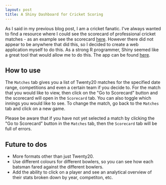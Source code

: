 ```yaml
---
layout: post
title: A Shiny Dashboard for Cricket Scoring
---
```


As I said in my previous blog post, I am a cricket fanatic. I've always wanted to find a resource where I could see the scorecard of professional cricket matches - as an example see the scorecard [here](https://en.wikipedia.org/wiki/Scoring_(cricket)#/media/File:Cricketscoredcard1b.png).
However there did not appear to be anywhere that did this, so I decided to create a web application myself to do this. As a strong R programmer, Shiny seemed like a great tool that would allow me to do this. The app can be found [here](https://bfern.shinyapps.io/cricket-scorecard-writer/).

## How to use

The `Matches` tab gives you a list of Twenty20 matches for the specified date range, competitions and even a certain team if you decide to. For the match that you would like to view, then click on the "Go to Scorecard" button and the scorecard will open in the `Scorecard` tab. You can also toggle which innings you would like to see. To change the match, go back to the `Matches` tab and click on a new game.

Please be aware that if you have not yet selected a match by clicking the "Go to Scorecard" button in the `Matches` tab, then the `Scorecard` tab will be full of errors.

## Future to dos
* More formats other than just Twenty20.
* Use different colours for different bowlers, so you can see how each batsman fared against the different bowlers.
* Add the ability to click on a player and see an analytical overview of their stats broken down by year, competiton, etc.
